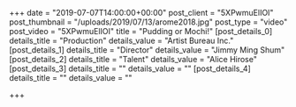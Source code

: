 +++
date = "2019-07-07T14:00:00+00:00"
post_client = "5XPwmuElIOI"
post_thumbnail = "/uploads/2019/07/13/arome2018.jpg"
post_type = "video"
post_video = "5XPwmuElIOI"
title = "Pudding or Mochi!"
[post_details_0]
details_title = "Production"
details_value = "Artist Bureau Inc."
[post_details_1]
details_title = "Director"
details_value = "Jimmy Ming Shum"
[post_details_2]
details_title = "Talent"
details_value = "Alice Hirose"
[post_details_3]
details_title = ""
details_value = ""
[post_details_4]
details_title = ""
details_value = ""

+++
